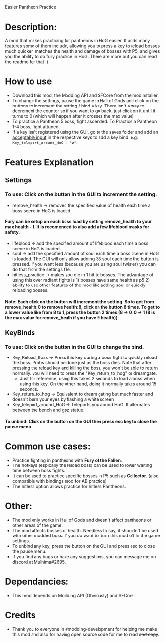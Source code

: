 Easier Pantheon Practice

# Description:
A mod that makes practicing for pantheons in HoG easier. It adds many features some of them include, allowing you to press a key to reload bosses much quicker, matches the health and damage of bosses with P5, and gives you the ability to do fury practice in HoG. There are more but you can read the readme for that :)

# How to use
- Download this mod, the Modding API and SFCore from the modinstaller.
- To change the settings, pause the game in Hall of Gods and click on the buttons to increment the setting / bind a key. There isn't a way to decrement the counter so if you want to go back, just click on it until it turns to 0 (which will happen after it crosses the max value)
- To practice a Pantheon 5 boss, fight ascended. To Practice a Pantheon 1-4 boss, fight attuned.  
- If a key isn't registered using the GUI, go to the saves folder and add an [acceptable input](https://drive.google.com/file/d/1aebQ9DMngjk3ZO6x7XHk89D5I9q5armr/view?usp=sharing) in the respective keys to add a key bind. e.g.  `Key_teleport_around_HoG = "z"`.

# Features Explanation
## Settings
### To use: Click on the button in the GUI to increment the setting.
- remove_health -> removed the specified value of health each time a boss scene in HoG is loaded. 
#### Fury can be setup on each boss load by setting remove_health to your max health - 1. It is recomended to also add a few lifeblood masks for safety.
- lifeblood -> add the specified amount of lifeblood each time a boss scene in HoG is loaded.
- soul -> add the specified amount of soul each time a boss scene in HoG is loaded. The GUI will only allow adding 33 soul each time the button is pressed. if you want less (because you are using soul twister) you can do that from the settings file.
- hitless_practice -> makes you die in 1 hit to bosses. The advantage of using this over radiant fights is 1) bosses have same health as p5 2) ability to use other features of the mod like adding soul or quickly reloading bosses.
#### Note: Each click on the button will increment the setting. So to get from remove_health:0 to remove health:8, click on the button 8 times. To get to a lower value like from 8 to 1, press the button 2 times (8 -> 0, 0 -> 1 (8 is the max value for remove_healh if you have 9 health))
## KeyBinds
### To use: Click on the button in the GUI to change the bind.
- Key_Reload_Boss -> Press this key during a boss fight to quickly reload the boss. Probs should be done just as the boss dies. Note that after pressing the reload key and killing the boss, you won't be able to return normally. you will need to press the "Key_return_to_hog" or dreamgate.
  - Just for reference, using this takes 2 seconds to load a boss when using this key. On the other hand, doing it normally takes around 15 seconds. 
- Key_return_to_hog -> Equivalent to dream gating but much faster and doesn't burn your eyes by flashing a white screen
- Key_teleport_around_HoG -> Teleports you aound HoG. It alternates between the bench and gpz statue.
#### To unbind: Click on the button on the GUI then press esc key to close the pause menu.

 # Common use cases:
- Practice fighting in pantheons with **Fury of the Fallen**.
- The hotkeys (espically the reload boss) can be used to lower waiting time between boss fights.
- It can be used to practice specific bosses in P5 such as **Collector**. (also compatible with bindings mod for AB practice)
- The hitless option allows practice for hitless Pantheons.

# Other:
- The mod only works in Hall of Gods and doesn't affect pantheons or other areas of the game.
- The mod affects bosses of health. Needless to say, it shouldn't be used with other modded boss. If you do want to, turn this mod off in the game settings.
- To unbind any key, press the button on the GUI and press esc to close the pause menu.
- If you find any bugs or have any suggestions, you can message me on discord at Mulhima#2695.

# Dependancies:
- This mod depends on Modding API (Obviously) and SFCore.
# Credits
- Thank you to everyone in #modding-development for helping me make this mod and also for having open source code for me to read ~~and copy~~.
